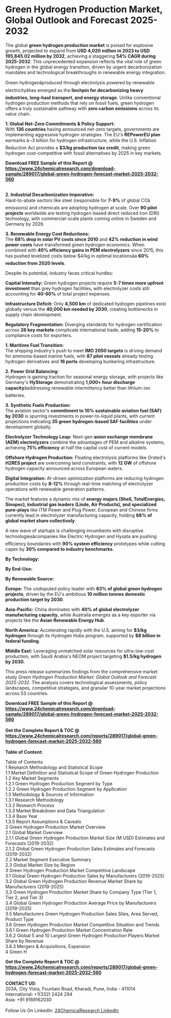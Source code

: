 <h1>Green Hydrogen Production Market, Global Outlook and Forecast 2025-2032</h1><p>The global <strong>green hydrogen production market</strong> is poised for explosive growth, projected to expand from <strong>USD 4,020 million in 2023 to USD 195,845.02 million by 2032</strong>, achieving a staggering <strong>54% CAGR during 2025-2032</strong>. This unprecedented expansion reflects the vital role of green hydrogen in the global energy transition, driven by urgent decarbonization mandates and technological breakthroughs in renewable energy integration.</p><p>Green hydrogenâproduced through electrolysis powered by renewable electricityâhas emerged as the <strong>linchpin for decarbonizing heavy industries, long-haul transport, and energy storage</strong>. Unlike conventional hydrogen production methods that rely on fossil fuels, green hydrogen offers a truly sustainable pathway with <strong>zero carbon emissions</strong> across its value chain.</p><p><strong>1. Global Net-Zero Commitments &amp; Policy Support:</strong><br>
With <strong>136 countries</strong> having announced net-zero targets, governments are implementing aggressive hydrogen strategies. The EU's <strong>REPowerEU plan</strong> earmarks â¬3 billion for hydrogen infrastructure, while the U.S. Inflation Reduction Act provides a <strong>$3/kg production tax credit</strong>, making green hydrogen cost-competitive with fossil alternatives by 2025 in key markets.</p><div><b>Download FREE Sample of this Report @ 
            <a href="https://www.24chemicalresearch.com/download-sample/289017/global-green-hydrogen-forecast-market-2025-2032-560">
            https://www.24chemicalresearch.com/download-sample/289017/global-green-hydrogen-forecast-market-2025-2032-560</a></b></div><br><p><strong>2. Industrial Decarbonization Imperative:</strong><br>
Hard-to-abate sectors like steel (responsible for <strong>7-9%</strong> of global COâ emissions) and chemicals are adopting hydrogen at scale. Over <strong>90 pilot projects</strong> worldwide are testing hydrogen-based direct reduced iron (DRI) technology, with commercial-scale plants coming online in Sweden and Germany by 2026.</p><p><strong>3. Renewable Energy Cost Reductions:</strong><br>
The <strong>68% drop in solar PV costs since 2010</strong> and <strong>42% reduction in wind power costs</strong> have transformed green hydrogen economics. When combined with <strong>40% efficiency gains in PEM electrolyzers</strong> since 2015, this has pushed levelized costs below $4/kg in optimal locationsâa <strong>60% reduction from 2020 levels</strong>.</p><p>Despite its potential, industry faces critical hurdles:</p><p><strong>Capital Intensity:</strong> Green hydrogen projects require <strong>5-7 times more upfront investment</strong> than grey hydrogen facilities, with electrolyzer costs still accounting for <strong>40-60%</strong> of total project expenses.</p><p><strong>Infrastructure Deficit:</strong> Only <strong>4,500 km</strong> of dedicated hydrogen pipelines exist globally versus the <strong>40,000 km needed by 2030</strong>, creating bottlenecks in supply chain development.</p><p><strong>Regulatory Fragmentation:</strong> Diverging standards for hydrogen certification across <strong>26 key markets</strong> complicate international trade, adding <strong>15-20%</strong> to compliance costs for exporters.</p><p><strong>1. Maritime Fuel Transition:</strong><br>
The shipping industry's push to meet <strong>IMO 2050 targets</strong> is driving demand for ammonia-based marine fuels, with <strong>87 pilot vessels</strong> already testing hydrogen derivatives and <strong>16 ports</strong> developing bunkering infrastructure.</p><p><strong>2. Power Grid Balancing:</strong><br>
Hydrogen is gaining traction for seasonal energy storage, with projects like Germany's <strong>HyStorage</strong> demonstrating <strong>1,000+ hour discharge capacity</strong>âaddressing renewable intermittency better than lithium-ion batteries.</p><p><strong>3. Synthetic Fuels Production:</strong><br>
The aviation sector's <strong>commitment to 10% sustainable aviation fuel (SAF) by 2030</strong> is spurring investments in power-to-liquid plants, with current projections indicating <strong>35 green hydrogen-based SAF facilities</strong> under development globally.</p><p><strong>Electrolyzer Technology Leap:</strong> Next-gen <strong>anion exchange membrane (AEM) electrolyzers</strong> combine the advantages of PEM and alkaline systems, achieving <strong>75% efficiency</strong> at half the capital cost of current models.</p><p><strong>Offshore Hydrogen Production:</strong> Floating electrolysis platforms like Orsted's <strong>H2RES project</strong> are overcoming land constraints, with <strong>12 GW</strong> of offshore hydrogen capacity announced across European waters.</p><p><strong>Digital Integration:</strong> AI-driven optimization platforms are reducing hydrogen production costs by <strong>8-12%</strong> through real-time matching of electrolyzer operations with renewable generation patterns.</p><p>The market features a dynamic mix of <strong>energy majors (Shell, TotalEnergies, Sinopec), industrial gas leaders (Linde, Air Products), and specialized pure-plays</strong> like ITM Power and Plug Power. European and Chinese firms currently lead in electrolyzer manufacturing capacity, holding <strong>68% of global market share collectively</strong>.</p><p>A new wave of startups is challenging incumbents with disruptive technologiesâcompanies like Electric Hydrogen and Hysata are pushing efficiency boundaries with <strong>90% system efficiency</strong> prototypes while cutting capex by <strong>30% compared to industry benchmarks</strong>.</p><p><strong>By Technology:</strong></p><p><strong>By End-Use:</strong></p><p><strong>By Renewable Source:</strong></p><p><strong>Europe:</strong> The undisputed policy leader with <strong>63% of global green hydrogen projects</strong>, driven by the EU's ambitious <strong>10 million tonnes domestic production target by 2030</strong>.</p><p><strong>Asia-Pacific:</strong> China dominates with <strong>40% of global electrolyzer manufacturing capacity</strong>, while Australia emerges as a key exporter via projects like the <strong>Asian Renewable Energy Hub</strong>.</p><p><strong>North America:</strong> Accelerating rapidly with the U.S. aiming for <strong>$3/kg hydrogen</strong> through its Hydrogen Hubs program, supported by <strong>$8 billion in federal funding</strong>.</p><p><strong>Middle East:</strong> Leveraging unmatched solar resources for ultra-low-cost production, with Saudi Arabia's NEOM project targeting <strong>$1.5/kg hydrogen by 2030</strong>.</p><p>This press release summarizes findings from the comprehensive market study <em>Green Hydrogen Production Market: Global Outlook and Forecast 2025-2032</em>. The analysis covers technological assessments, policy landscapes, competitive strategies, and granular 10-year market projections across 53 countries.</p><div><b>Download FREE Sample of this Report @ 
            <a href="https://www.24chemicalresearch.com/download-sample/289017/global-green-hydrogen-forecast-market-2025-2032-560">
            https://www.24chemicalresearch.com/download-sample/289017/global-green-hydrogen-forecast-market-2025-2032-560</a></b></div><br><div><b>Get the Complete Report & TOC @ 
            <a href="https://www.24chemicalresearch.com/reports/289017/global-green-hydrogen-forecast-market-2025-2032-560">
            https://www.24chemicalresearch.com/reports/289017/global-green-hydrogen-forecast-market-2025-2032-560</a></b></div><br>
            <b>Table of Content:</b><p>Table of Contents<br />
1 Research Methodology and Statistical Scope<br />
1.1 Market Definition and Statistical Scope of Green Hydrogen Production<br />
1.2 Key Market Segments<br />
1.2.1 Green Hydrogen Production Segment by Type<br />
1.2.2 Green Hydrogen Production Segment by Application<br />
1.3 Methodology & Sources of Information<br />
1.3.1 Research Methodology<br />
1.3.2 Research Process<br />
1.3.3 Market Breakdown and Data Triangulation<br />
1.3.4 Base Year<br />
1.3.5 Report Assumptions & Caveats<br />
2 Green Hydrogen Production Market Overview<br />
2.1 Global Market Overview<br />
2.1.1 Global Green Hydrogen Production Market Size (M USD) Estimates and Forecasts (2019-2032)<br />
2.1.2 Global Green Hydrogen Production Sales Estimates and Forecasts (2019-2032)<br />
2.2 Market Segment Executive Summary<br />
2.3 Global Market Size by Region<br />
3 Green Hydrogen Production Market Competitive Landscape<br />
3.1 Global Green Hydrogen Production Sales by Manufacturers (2019-2025)<br />
3.2 Global Green Hydrogen Production Revenue Market Share by Manufacturers (2019-2025)<br />
3.3 Green Hydrogen Production Market Share by Company Type (Tier 1, Tier 2, and Tier 3)<br />
3.4 Global Green Hydrogen Production Average Price by Manufacturers (2019-2025)<br />
3.5 Manufacturers Green Hydrogen Production Sales Sites, Area Served, Product Type<br />
3.6 Green Hydrogen Production Market Competitive Situation and Trends<br />
3.6.1 Green Hydrogen Production Market Concentration Rate<br />
3.6.2 Global 5 and 10 Largest Green Hydrogen Production Players Market Share by Revenue<br />
3.6.3 Mergers & Acquisitions, Expansion<br />
4 Green H</p><div><b>Get the Complete Report & TOC @ 
            <a href="https://www.24chemicalresearch.com/reports/289017/global-green-hydrogen-forecast-market-2025-2032-560">
            https://www.24chemicalresearch.com/reports/289017/global-green-hydrogen-forecast-market-2025-2032-560</a></b></div><br><b>CONTACT US:</b><br>
            203A, City Vista, Fountain Road, Kharadi, Pune, India - 411014<br>
            International: +1(332) 2424 294<br>
            Asia: +91 9169162030 <br><br>
            Follow Us On LinkedIn: <a href="https://www.linkedin.com/company/24chemicalresearch/">24ChemicalResearch LinkedIn</a>